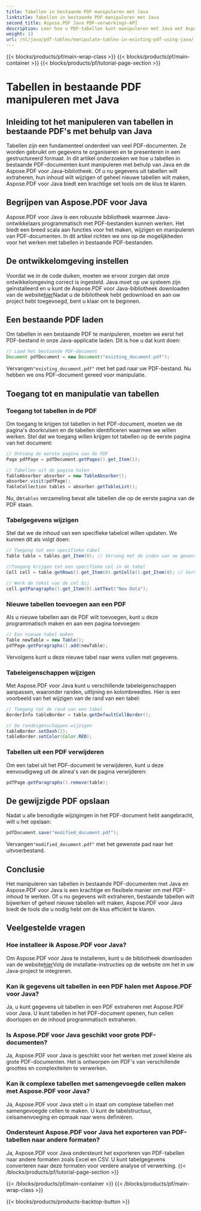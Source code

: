 ```yaml
---
title: Tabellen in bestaande PDF manipuleren met Java
linktitle: Tabellen in bestaande PDF manipuleren met Java
second_title: Aspose.PDF Java PDF-verwerkings-API
description: Leer hoe u PDF-tabellen kunt manipuleren met Java met Aspose.PDF voor Java. Deze stapsgewijze handleiding behandelt tabelextractie, -modificatie en meer voor effectieve PDF-verwerking.
weight: 13
url: /nl/java/pdf-tables/manipulate-tables-in-existing-pdf-using-java/
---
```


{{< blocks/products/pf/main-wrap-class >}}
{{< blocks/products/pf/main-container >}}
{{< blocks/products/pf/tutorial-page-section >}}

# Tabellen in bestaande PDF manipuleren met Java


## Inleiding tot het manipuleren van tabellen in bestaande PDF's met behulp van Java

Tabellen zijn een fundamenteel onderdeel van veel PDF-documenten. Ze worden gebruikt om gegevens te organiseren en te presenteren in een gestructureerd formaat. In dit artikel onderzoeken we hoe u tabellen in bestaande PDF-documenten kunt manipuleren met behulp van Java en de Aspose.PDF voor Java-bibliotheek. Of u nu gegevens uit tabellen wilt extraheren, hun inhoud wilt wijzigen of geheel nieuwe tabellen wilt maken, Aspose.PDF voor Java biedt een krachtige set tools om de klus te klaren.

## Begrijpen van Aspose.PDF voor Java

Aspose.PDF voor Java is een robuuste bibliotheek waarmee Java-ontwikkelaars programmatisch met PDF-bestanden kunnen werken. Het biedt een breed scala aan functies voor het maken, wijzigen en manipuleren van PDF-documenten. In dit artikel richten we ons op de mogelijkheden voor het werken met tabellen in bestaande PDF-bestanden.

## De ontwikkelomgeving instellen

 Voordat we in de code duiken, moeten we ervoor zorgen dat onze ontwikkelomgeving correct is ingesteld. Java moet op uw systeem zijn geïnstalleerd en u kunt de Aspose.PDF voor Java-bibliotheek downloaden van de website[hier](https://releases.aspose.com/pdf/java/)Nadat u de bibliotheek hebt gedownload en aan uw project hebt toegevoegd, bent u klaar om te beginnen.

## Een bestaande PDF laden

Om tabellen in een bestaande PDF te manipuleren, moeten we eerst het PDF-bestand in onze Java-applicatie laden. Dit is hoe u dat kunt doen:

```java
// Laad het bestaande PDF-document
Document pdfDocument = new Document("existing_document.pdf");
```

 Vervangen`"existing_document.pdf"` met het pad naar uw PDF-bestand. Nu hebben we ons PDF-document gereed voor manipulatie.

## Toegang tot en manipulatie van tabellen

### Toegang tot tabellen in de PDF

Om toegang te krijgen tot tabellen in het PDF-document, moeten we de pagina's doorkruisen en de tabellen identificeren waarmee we willen werken. Stel dat we toegang willen krijgen tot tabellen op de eerste pagina van het document:

```java
// Ontvang de eerste pagina van de PDF
Page pdfPage = pdfDocument.getPages().get_Item(1);

// Tabellen uit de pagina halen
TableAbsorber absorber = new TableAbsorber();
absorber.visit(pdfPage);
TableCollection tables = absorber.getTableList();
```

 Nu, de`tables` verzameling bevat alle tabellen die op de eerste pagina van de PDF staan.

### Tabelgegevens wijzigen

Stel dat we de inhoud van een specifieke tabelcel willen updaten. We kunnen dit als volgt doen:

```java
// Toegang tot een specifieke tabel
Table table = tables.get_Item(0); // Vervang met de index van uw gewenste tabel

//Toegang krijgen tot een specifieke cel in de tabel
Cell cell = table.getRows().get_Item(0).getCells().get_Item(0); // Vervangen met rij- en kolomindexen

// Werk de tekst van de cel bij
cell.getParagraphs().get_Item(0).setText("New Data");
```

### Nieuwe tabellen toevoegen aan een PDF

Als u nieuwe tabellen aan de PDF wilt toevoegen, kunt u deze programmatisch maken en aan een pagina toevoegen:

```java
// Een nieuwe tabel maken
Table newTable = new Table();
pdfPage.getParagraphs().add(newTable);
```

Vervolgens kunt u deze nieuwe tabel naar wens vullen met gegevens.

### Tabeleigenschappen wijzigen

Met Aspose.PDF voor Java kunt u verschillende tabeleigenschappen aanpassen, waaronder randen, uitlijning en kolombreedtes. Hier is een voorbeeld van het wijzigen van de rand van een tabel:

```java
// Toegang tot de rand van een tabel
BorderInfo tableBorder = table.getDefaultCellBorder();

// De randeigenschappen wijzigen
tableBorder.setDash(2);
tableBorder.setColor(Color.RED);
```

### Tabellen uit een PDF verwijderen

Om een tabel uit het PDF-document te verwijderen, kunt u deze eenvoudigweg uit de alinea's van de pagina verwijderen:

```java
pdfPage.getParagraphs().remove(table);
```

## De gewijzigde PDF opslaan

Nadat u alle benodigde wijzigingen in het PDF-document hebt aangebracht, wilt u het opslaan:

```java
pdfDocument.save("modified_document.pdf");
```

 Vervangen`"modified_document.pdf"` met het gewenste pad naar het uitvoerbestand.

## Conclusie

Het manipuleren van tabellen in bestaande PDF-documenten met Java en Aspose.PDF voor Java is een krachtige en flexibele manier om met PDF-inhoud te werken. Of u nu gegevens wilt extraheren, bestaande tabellen wilt bijwerken of geheel nieuwe tabellen wilt maken, Aspose.PDF voor Java biedt de tools die u nodig hebt om de klus efficiënt te klaren.

## Veelgestelde vragen

### Hoe installeer ik Aspose.PDF voor Java?

 Om Aspose.PDF voor Java te installeren, kunt u de bibliotheek downloaden van de website[hier](https://releases.aspose.com/pdf/java/)Volg de installatie-instructies op de website om het in uw Java-project te integreren.

### Kan ik gegevens uit tabellen in een PDF halen met Aspose.PDF voor Java?

Ja, u kunt gegevens uit tabellen in een PDF extraheren met Aspose.PDF voor Java. U kunt tabellen in het PDF-document openen, hun cellen doorlopen en de inhoud programmatisch extraheren.

### Is Aspose.PDF voor Java geschikt voor grote PDF-documenten?

Ja, Aspose.PDF voor Java is geschikt voor het werken met zowel kleine als grote PDF-documenten. Het is ontworpen om PDF's van verschillende groottes en complexiteiten te verwerken.

### Kan ik complexe tabellen met samengevoegde cellen maken met Aspose.PDF voor Java?

Ja, Aspose.PDF voor Java stelt u in staat om complexe tabellen met samengevoegde cellen te maken. U kunt de tabelstructuur, celsamenvoeging en opmaak naar wens definiëren.

### Ondersteunt Aspose.PDF voor Java het exporteren van PDF-tabellen naar andere formaten?

Ja, Aspose.PDF voor Java ondersteunt het exporteren van PDF-tabellen naar andere formaten zoals Excel en CSV. U kunt tabelgegevens converteren naar deze formaten voor verdere analyse of verwerking.
{{< /blocks/products/pf/tutorial-page-section >}}

{{< /blocks/products/pf/main-container >}}
{{< /blocks/products/pf/main-wrap-class >}}

{{< blocks/products/products-backtop-button >}}
